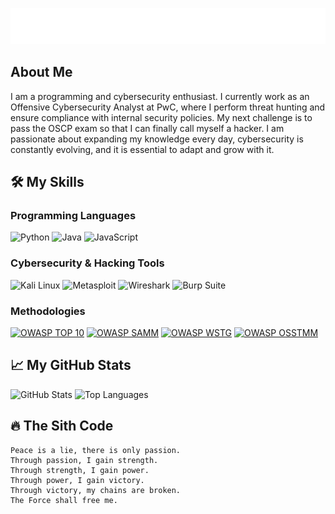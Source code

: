 <p align="center">
    <img src="frase.svg" alt="My SVG Image" width="1000">
</p>

## About Me

I am a programming and cybersecurity enthusiast. I currently work as an Offensive Cybersecurity Analyst at PwC, where I perform threat hunting and ensure compliance with internal security policies. My next challenge is to pass the OSCP exam so that I can finally call myself a hacker. I am passionate about expanding my knowledge every day, cybersecurity is constantly evolving, and it is essential to adapt and grow with it.

## 🛠️ My Skills

### Programming Languages
![Python](https://img.shields.io/badge/Python-3776AB?style=for-the-badge&logo=python&logoColor=white)
![Java](https://img.shields.io/badge/Java-007396?style=for-the-badge&logo=java&logoColor=white)
![JavaScript](https://img.shields.io/badge/JavaScript-F7DF1E?style=for-the-badge&logo=javascript&logoColor=black)

### Cybersecurity & Hacking Tools
![Kali Linux](https://img.shields.io/badge/Kali_Linux-557C94?style=for-the-badge&logo=kalilinux&logoColor=white)
![Metasploit](https://img.shields.io/badge/Metasploit-10BAC7?style=for-the-badge&logo=metasploit&logoColor=white)
![Wireshark](https://img.shields.io/badge/Wireshark-1679A7?style=for-the-badge&logo=wireshark&logoColor=white)
![Burp Suite](https://img.shields.io/badge/Burp_Suite-FF7700?style=for-the-badge&logo=burpsuite&logoColor=white)

### Methodologies
[![OWASP TOP 10](https://img.shields.io/badge/OWASP_TOP_10-000000?style=for-the-badge&logo=owasp&logoColor=white)](https://owasp.org/www-project-top-ten/)
[![OWASP SAMM](https://img.shields.io/badge/OWASP_SAMM-000000?style=for-the-badge&logo=owasp&logoColor=white)](https://owaspsamm.org/)
[![OWASP WSTG](https://img.shields.io/badge/OWASP_WSTG-000000?style=for-the-badge&logo=owasp&logoColor=white)](https://owasp.org/www-project-web-security-testing-guide/)
[![OWASP OSSTMM](https://img.shields.io/badge/OWASP_OSSTMM-000000?style=for-the-badge&logo=owasp&logoColor=white)](https://owasp.org/www-project-osstmm/)

## 📈 My GitHub Stats

![GitHub Stats](https://github-readme-stats.vercel.app/api?username=your-github-username&show_icons=true&theme=dark&count_private=true)
![Top Languages](https://github-readme-stats.vercel.app/api/top-langs/?username=your-github-username&layout=compact&theme=dark)

## 🔥 The Sith Code

```text
Peace is a lie, there is only passion.
Through passion, I gain strength.
Through strength, I gain power.
Through power, I gain victory.
Through victory, my chains are broken.
The Force shall free me.
```
